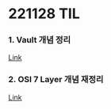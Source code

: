 # 221128 TIL
### 1. Vault 개념 정리
[Link](https://www.devops-eljoe.com/adadfcd3-7070-4663-a46d-cebac1427c99)
### 2. OSI 7 Layer 개념 재정리
[Link](https://www.devops-eljoe.com/6e872fa2-9454-4304-9e58-9f42cbe0f8ef)